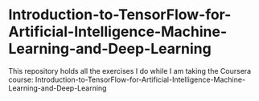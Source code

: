 # Introduction-to-TensorFlow-for-Artificial-Intelligence-Machine-Learning-and-Deep-Learning
This repository holds all the exercises I do while I am taking the Coursera course: Introduction-to-TensorFlow-for-Artificial-Intelligence-Machine-Learning-and-Deep-Learning
